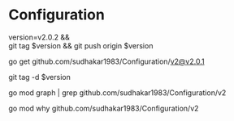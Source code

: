 # Configuration



version=v2.0.2 && \
git tag $version && git push origin $version

go get github.com/sudhakar1983/Configuration/v2@v2.0.1


git tag -d $version

go mod graph | grep github.com/sudhakar1983/Configuration/v2

go mod why github.com/sudhakar1983/Configuration/v2
